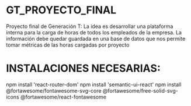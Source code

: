 # GT_PROYECTO_FINAL
Proyecto final de Generación T: La idea es desarrollar una plataforma interna para la carga de horas de todos los empleados de la empresa. La información debe quedar guardada en una base de datos que nos permite tomar métricas de las horas cargadas por proyecto

# INSTALACIONES NECESARIAS: 

npm install 'react-router-dom'
npm install 'semantic-ui-react'
npm install @fortawesome/fontawesome-svg-core @fortawesome/free-solid-svg-icons @fortawesome/react-fontawesome
